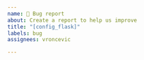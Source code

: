 ```yaml
---
name: 🐛 Bug report
about: Create a report to help us improve
title: "[config_flask]"
labels: bug
assignees: vroncevic

---
```


